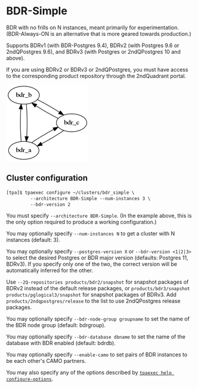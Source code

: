 # BDR-Simple

BDR with no frills on N instances, meant primarily for experimentation.
(BDR-Always-ON is an alternative that is more geared towards
production.)

Supports BDRv1 (with BDR-Postgres 9.4),
BDRv2 (with Postgres 9.6 or 2ndQPostgres 9.6), and
BDRv3 (with Postgres or 2ndQPostgres 10 and above).

If you are using BDRv2 or BDRv3 or 2ndQPostgres, you must have access to
the corresponding product repository through the 2ndQuadrant portal.

![BDR-Simple cluster](images/bdr-simple.png)

## Cluster configuration

```
[tpa]$ tpaexec configure ~/clusters/bdr_simple \
         --architecture BDR-Simple --num-instances 3 \
         --bdr-version 2
```

You must specify `--architecture BDR-Simple`. (In the example above,
this is the only option required to produce a working configuration.)

You may optionally specify `--num-instances N` to get a cluster with N
instances (default: 3).

You may optionally specify `--postgres-version X` or
`--bdr-version <1|2|3>` to select the desired Postgres or BDR major
version (defaults: Postgres 11, BDRv3). If you specify only one of the
two, the correct version will be automatically inferred for the other.

Use `--2Q-repositories products/bdr2/snapshot` for snapshot packages
of BDRv2 instead of the default release packages, or
`products/bdr3/snapshot products/pglogical3/snapshot` for snapshot
packages of BDRv3. Add `products/2ndqpostgres/release` to the list
to use 2ndQPostgres release packages.

You may optionally specify `--bdr-node-group groupname` to set the
name of the BDR node group (default: bdrgroup).

You may optionally specify `--bdr-database dbname` to set the name of
the database with BDR enabled (default: bdrdb).

You may optionally specify `--enable-camo` to set pairs of BDR
instances to be each other's CAMO partners.

You may also specify any of the options described by
[`tpaexec help configure-options`](tpaexec-configure.md).
